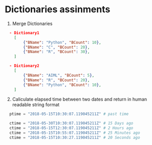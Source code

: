 # Dictionaries assinments
1. Merge Dictionaries
```JSON
  - Dictionary1
    [
        {"BName": "Python", "BCount": 10},
        {"BName": "C", "BCount": 20},
        {"BName": "R", "BCount": 30},
    ]

  - Dictionary2
    [
        {"BName": "AIML", "BCount": 5},
        {"BName": "R", "BCount": 20},
        {"BName": "Python", "BCount": 10},
    ]
```
2. Caliculate elapsed time between two dates and return in human readable string format
```python
  ptime = "2018-05-15T10:30:07.119045211Z" # past time

  ctime = "2018-05-30T10:30:07.119045211Z" # 15 Days ago
  ctime = "2018-05-15T12:30:07.119045211Z" # 2 Hours ago
  ctime = "2018-05-15T10:55:07.119045211Z" # 25 Minutes ago
  ctime = "2018-05-15T10:30:27.119045211Z" # 20 Seconds ago
```
